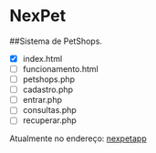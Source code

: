 # NexPet
##Sistema de PetShops.

- [x] index.html
- [ ] funcionamento.html
- [ ] petshops.php
- [ ] cadastro.php
- [ ] entrar.php
- [ ] consultas.php
- [ ] recuperar.php

Atualmente no endereço: [nexpetapp](http://nexpetapp.com.br)